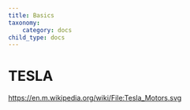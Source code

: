 ```yaml
---
title: Basics
taxonomy:
    category: docs
child_type: docs
---
```


# TESLA

https://en.m.wikipedia.org/wiki/File:Tesla_Motors.svg
